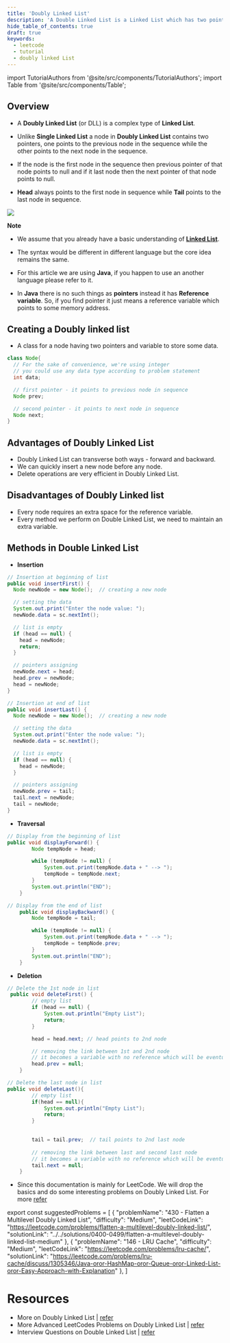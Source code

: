 ```yaml
---
title: 'Doubly Linked List'
description: 'A Double Linked List is a Linked List which has two pointers, one points to the previous node while the other points to the the next node.'
hide_table_of_contents: true
draft: true
keywords:
  - leetcode
  - tutorial
  - doubly linked List
---
```


import TutorialAuthors from '@site/src/components/TutorialAuthors';
import Table from '@site/src/components/Table';

<TutorialAuthors names="@Dipanshu"/>

## Overview

* A **Doubly Linked List** (or DLL) is a complex type of **Linked List**. 

* Unlike **Single Linked List** a node in **Doubly Linked List** contains two pointers, one points to the previous node in the sequence while the other points to the next node in the sequence.
  
* If the node is the first node in the sequence then previous pointer of that node points to null and if it last node then the next pointer of that node points to null.
  
* **Head** always points to the first node in sequence while **Tail** points to the last node in sequence.

<img  src="https://user-images.githubusercontent.com/84374342/193412857-f0f8450a-5986-4eb0-9a86-524e7bffa2d9.png"/>

**Note**
* We assume that you already have a basic understanding of [**Linked List**]("./../linked-list.md").
* The syntax would be different in different language but the core idea remains the same.

* For this article we are using **Java**, if you happen to use an another language please refer to it.

* In **Java** there is no such things as **pointers** instead it has **Reference variable**. So, if you find pointer it just means a reference variable which points to some memory address. 


## Creating a Doubly linked list
* A class for a node having two pointers and variable to store some data.
```java
class Node{
  // For the sake of convenience, we're using integer 
  // you could use any data type according to problem statement 
  int data;

  // first pointer - it points to previous node in sequence
  Node prev;

  // second pointer - it points to next node in sequence
  Node next;
}
```


## Advantages of Doubly Linked List
* Doubly Linked List can transverse both ways - forward and backward.
* We can quickly insert a new node before any node.
* Delete operations are very efficient in Doubly Linked List.
  
## Disadvantages of Doubly Linked list
* Every node requires an extra space for the reference variable.
* Every method we perform on Double Linked List, we need to maintain an extra variable.

## Methods in Double Linked List
* **Insertion**
```java
// Insertion at beginning of list
public void insertFirst() {
  Node newNode = new Node();  // creating a new node

  // setting the data
  System.out.print("Enter the node value: ");
  newNode.data = sc.nextInt();

  // list is empty
  if (head == null) {
    head = newNode;
    return;
  }

  // pointers assigning
  newNode.next = head;
  head.prev = newNode;
  head = newNode;
}

// Insertion at end of list
public void insertLast() {
  Node newNode = new Node();  // creating a new node

  // setting the data
  System.out.print("Enter the node value: ");
  newNode.data = sc.nextInt();

  // list is empty
  if (head == null) {
    head = newNode;
  }

  // pointers assigning
  newNode.prev = tail;
  tail.next = newNode;
  tail = newNode;
}
```
* **Traversal**
```java
// Display from the beginning of list
public void displayForward() {
        Node tempNode = head;

        while (tempNode != null) {
            System.out.print(tempNode.data + " --> ");
            tempNode = tempNode.next;
        }
        System.out.println("END");
    }

// Display from the end of list
    public void displayBackward() {
        Node tempNode = tail;

        while (tempNode != null) {
            System.out.print(tempNode.data + " --> ");
            tempNode = tempNode.prev;
        }
        System.out.println("END");
    }
```
* **Deletion**
```java
// Delete the 1st node in list
 public void deleteFirst() {
        // empty list 
        if (head == null) {
            System.out.println("Empty List");
            return;
        }

        head = head.next; // head points to 2nd node

        // removing the link between 1st and 2nd node
        // it becomes a variable with no reference which will be eventually removed by garbage collector
        head.prev = null;
    }

// Delete the last node in list
public void deleteLast(){
        // empty list 
        if(head == null){
            System.out.println("Empty List");
            return;
        }

       
        tail = tail.prev;  // tail points to 2nd last node
        
        // removing the link between last and second last node
        // it becomes a variable with no reference which will be eventually removed by garbage collector
        tail.next = null;
    }
```

* Since this documentation is mainly for LeetCode. We will drop the basics and do some interesting problems on Doubly Linked List. For more [refer](https://www.geeksforgeeks.org/doubly-linked-list/)

export const suggestedProblems = [
  {
    "problemName": "430 - Flatten a Multilevel Doubly Linked List",
    "difficulty": "Medium",
    "leetCodeLink": "https://leetcode.com/problems/flatten-a-multilevel-doubly-linked-list/",
    "solutionLink": "../../solutions/0400-0499/flatten-a-multilevel-doubly-linked-list-medium"
  },
  {
    "problemName": "146 - LRU Cache",
    "difficulty": "Medium",
    "leetCodeLink": "https://leetcode.com/problems/lru-cache/",
    "solutionLink": "https://leetcode.com/problems/lru-cache/discuss/1305346/Java-oror-HashMap-oror-Queue-oror-Linked-List-oror-Easy-Approach-with-Explanation"
  },
]

<Table title="Suggested Problems" data={suggestedProblems} />

# Resources 
* More on Doubly Linked List  | [refer](https://www.geeksforgeeks.org/doubly-linked-list/)
* More Advanced LeetCodes Problems on Doubly Linked List | [refer](https://leetcode.com/tag/doubly-linked-list)
* Interview Questions on Double Linked List | [refer](https://climbtheladder.com/doubly-linked-list-interview-questions/)